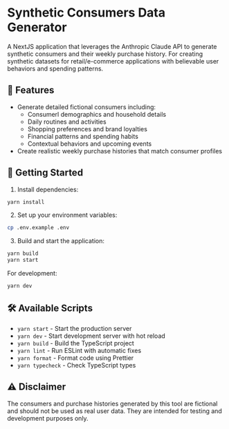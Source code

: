 # Synthetic Consumers Data Generator

A NextJS application that leverages the Anthropic Claude API to generate synthetic consumers and their weekly purchase history. For creating synthetic datasets for retail/e-commerce applications with believable user behaviors and spending patterns.

## 🌟 Features

- Generate detailed fictional consumers including:
  - Consumerl demographics and household details
  - Daily routines and activities
  - Shopping preferences and brand loyalties
  - Financial patterns and spending habits
  - Contextual behaviors and upcoming events
- Create realistic weekly purchase histories that match consumer profiles

## 🚀 Getting Started

1. Install dependencies:

```bash
yarn install
```

2. Set up your environment variables:

```bash
cp .env.example .env
```

3. Build and start the application:

```bash
yarn build
yarn start
```

For development:

```bash
yarn dev
```

## 🛠️ Available Scripts

- `yarn start` - Start the production server
- `yarn dev` - Start development server with hot reload
- `yarn build` - Build the TypeScript project
- `yarn lint` - Run ESLint with automatic fixes
- `yarn format` - Format code using Prettier
- `yarn typecheck` - Check TypeScript types

## ⚠️ Disclaimer

The consumers and purchase histories generated by this tool are fictional and should not be used as real user data. They are intended for testing and development purposes only.
